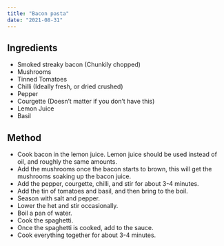 ```yaml
---
title: "Bacon pasta"
date: "2021-08-31"
---
```


## Ingredients

- Smoked streaky bacon (Chunkily chopped)
- Mushrooms
- Tinned Tomatoes
- Chilli (Ideally fresh, or dried crushed)
- Pepper
- Courgette (Doesn’t matter if you don’t have this)
- Lemon Juice
- Basil

## Method

- Cook bacon in the lemon juice. Lemon juice should be used instead of oil, and roughly the same amounts.
- Add the mushrooms once the bacon starts to brown, this will get the mushrooms soaking up the bacon juice.
- Add the pepper, courgette, chilli, and stir for about 3-4 minutes.
- Add the tin of tomatoes and basil, and then bring to the boil.
- Season with salt and pepper.
- Lower the het and stir occasionally.
- Boil a pan of water.
- Cook the spaghetti.
- Once the spaghetti is cooked, add to the sauce.
- Cook everything together for about 3-4 minutes.
